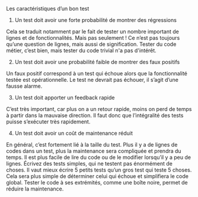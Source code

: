 Les caractéristiques d’un bon test


1. Un test doit avoir une forte probabilité de montrer des régressions

Cela se traduit notamment par le fait de tester un nombre important de lignes et de fonctionnalités. Mais pas seulement ! Ce n’est pas toujours qu’une question de lignes, mais aussi de signification. Tester du code métier, c’est bien, mais tester du code trivial n'a pas d'intérêt.


2. Un test doit avoir une probabilité faible de montrer des faux positifs

Un faux positif correspond à un test qui échoue alors que la fonctionnalité testée est opérationnelle. Le test ne devrait pas échouer, il s’agit d’une fausse alarme.


3. Un test doit apporter un feedback rapide

C’est très important, car plus on a un retour rapide, moins on perd de temps à partir dans la mauvaise direction.
Il faut donc que l’intégralité des tests puisse s’exécuter très rapidement.


4. Un test doit avoir un coût de maintenance réduit

En général, c’est fortement lié à la taille du test. Plus il y a de lignes de codes dans un test, plus la maintenance sera compliquée et prendra du temps.
Il est plus facile de lire du code ou de le modifier lorsqu’il y a peu de lignes.
Écrivez des tests simples, qui ne testent pas énormément de choses. Il vaut mieux écrire 5 petits tests qu’un gros test qui teste 5 choses. Cela sera plus simple de déterminer celui qui échoue et simplifiera le code global.
Tester le code à ses extrémités, comme une boîte noire, permet de réduire la maintenance.